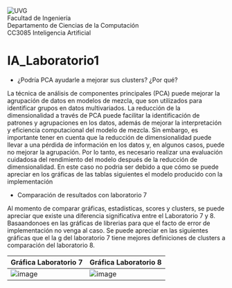 
![UVG](https://res.cloudinary.com/webuvg/image/upload/f_auto/v1551291412/WEB/institucional/logouvg.png) <br>
Facultad de Ingeniería <br>
Departamento de Ciencias de la Computación <br>
CC3085 Inteligencia Artificial <br>


# IA_Laboratorio1

- ¿Podría PCA ayudarle a mejorar sus clusters? ¿Por qué?

La técnica de análisis de componentes principales (PCA) puede mejorar la agrupación de datos en modelos de mezcla, que son utilizados para identificar grupos en datos multivariados. La reducción de la dimensionalidad a través de PCA puede facilitar la identificación de patrones y agrupaciones en los datos, además de mejorar la interpretación y eficiencia computacional del modelo de mezcla. Sin embargo, es importante tener en cuenta que la reducción de dimensionalidad puede llevar a una pérdida de información en los datos y, en algunos casos, puede no mejorar la agrupación. Por lo tanto, es necesario realizar una evaluación cuidadosa del rendimiento del modelo después de la reducción de dimensionalidad. En este caso no podria ser debido a que cómo se puede apreciar en los gráficas de las tablas siguientes el modelo producido con la implementación 

- Comparación de resultados con laboratorio 7

Al momento de comparar gráficas, estadisticas, scores y clusters, se puede apreciar que existe una diferencia significativa entre el Laboratorio 7 y 8. Basaandonoes en las gráficas de librerias para que el facto de error de implementación no venga al caso. Se puede apreciar en las siguientes gráficas que el la g del laboratorio 7 tiene mejores definiciones de clusters a comparación del laboratorio 8.

| Gráfica Laboratorio 7 | Gráfica Laboratorio 8 |
|-----------|-----------|
| ![image](https://user-images.githubusercontent.com/60375344/229258846-2d099356-221f-4ca1-80e9-588098b300eb.png) | ![image](https://user-images.githubusercontent.com/60375344/229258859-893af976-2b0d-44a1-9cde-4887f55f8a45.png)|


